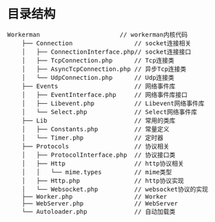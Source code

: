 # 目录结构
<pre>
Workerman                      // workerman内核代码
    ├── Connection                 // socket连接相关
    │   ├── ConnectionInterface.php// socket连接接口
    │   ├── TcpConnection.php      // Tcp连接类
    │   ├── AsyncTcpConnection.php // 异步Tcp连接类
    │   └── UdpConnection.php      // Udp连接类
    ├── Events                     // 网络事件库
    │   ├── EventInterface.php     // 网络事件库接口
    │   ├── Libevent.php           // Libevent网络事件库
    │   └── Select.php             // Select网络事件库
    ├── Lib                        // 常用的类库
    │   ├── Constants.php          // 常量定义
    │   └── Timer.php              // 定时器
    ├── Protocols                  // 协议相关
    │   ├── ProtocolInterface.php  // 协议接口类
    │   ├── Http                   // http协议相关
    │   │   └── mime.types         // mime类型
    │   ├── Http.php               // http协议实现
    │   └── Websocket.php          // websocket协议的实现
    ├── Worker.php                 // Worker
    ├── WebServer.php              // WebServer
    └── Autoloader.php             // 自动加载类
</pre>
